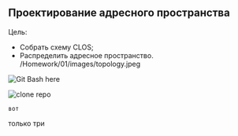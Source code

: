 ## Проектирование адресного пространства

Цель:

 - Собрать схему CLOS;
 - Распределить адресное пространство.
/Homework/01/images/topology.jpeg



![Git Bash here](https://github.com/MaxoBuk/OTUS_Data-center-network-design/blob/main/Homework/01/images/topology.jpeg)

![clone repo](https://github.com/MaxoBuk/OTUS_Data-center-network-design/blob/main/Homework/01/images/topology.jpeg)

````
вот
````
только три
